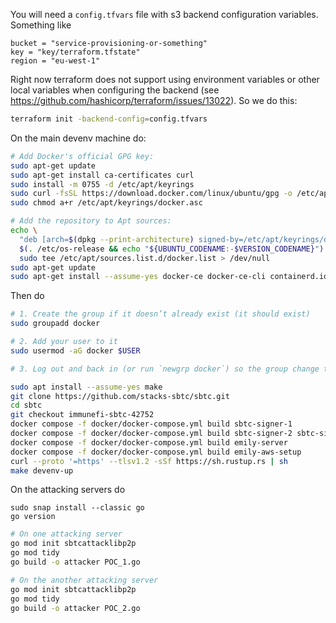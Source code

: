 You will need a `config.tfvars` file with s3 backend configuration variables. Something like
```
bucket = "service-provisioning-or-something"
key = "key/terraform.tfstate"
region = "eu-west-1"
```
Right now terraform does not support using environment variables or other local variables when configuring the backend (see https://github.com/hashicorp/terraform/issues/13022). So we do this:
```bash
terraform init -backend-config=config.tfvars
```

On the main devenv machine do:
```bash
# Add Docker's official GPG key:
sudo apt-get update
sudo apt-get install ca-certificates curl
sudo install -m 0755 -d /etc/apt/keyrings
sudo curl -fsSL https://download.docker.com/linux/ubuntu/gpg -o /etc/apt/keyrings/docker.asc
sudo chmod a+r /etc/apt/keyrings/docker.asc

# Add the repository to Apt sources:
echo \
  "deb [arch=$(dpkg --print-architecture) signed-by=/etc/apt/keyrings/docker.asc] https://download.docker.com/linux/ubuntu \
  $(. /etc/os-release && echo "${UBUNTU_CODENAME:-$VERSION_CODENAME}") stable" | \
  sudo tee /etc/apt/sources.list.d/docker.list > /dev/null
sudo apt-get update
sudo apt-get install --assume-yes docker-ce docker-ce-cli containerd.io docker-buildx-plugin docker-compose-plugin
```

Then do
```bash
# 1. Create the group if it doesn’t already exist (it should exist)
sudo groupadd docker

# 2. Add your user to it
sudo usermod -aG docker $USER

# 3. Log out and back in (or run `newgrp docker`) so the group change takes effect

sudo apt install --assume-yes make
git clone https://github.com/stacks-sbtc/sbtc.git
cd sbtc
git checkout immunefi-sbtc-42752
docker compose -f docker/docker-compose.yml build sbtc-signer-1
docker compose -f docker/docker-compose.yml build sbtc-signer-2 sbtc-signer-3
docker compose -f docker/docker-compose.yml build emily-server
docker compose -f docker/docker-compose.yml build emily-aws-setup
curl --proto '=https' --tlsv1.2 -sSf https://sh.rustup.rs | sh
make devenv-up
```

On the attacking servers do
```
sudo snap install --classic go
go version
```


```bash
# On one attacking server
go mod init sbtcattacklibp2p
go mod tidy
go build -o attacker POC_1.go

# On the another attacking server
go mod init sbtcattacklibp2p
go mod tidy
go build -o attacker POC_2.go
```